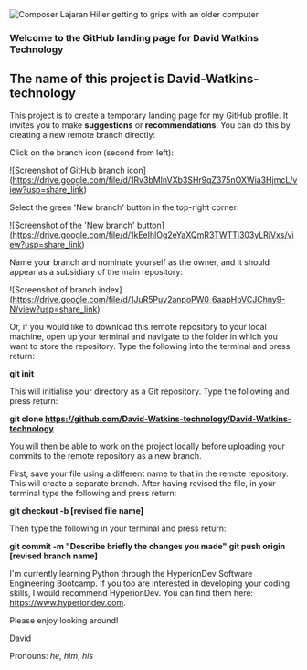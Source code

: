 <picture>
 <source media="(prefers-color-scheme: dark)" srcset="https://computerhistory.org/wp-content/uploads/2019/07/algorithmic_music_hiller2.jpg">
 <source media="(prefers-color-scheme: light)" srcset="https://th.bing.com/th/id/R.a15a0c8febd146c239724daa942679e4?rik=0kNK6f09sSzghg&riu=http%3a%2f%2f1.bp.blogspot.com%2f_Qy92ZWX6mbE%2fS7-IcMa_piI%2fAAAAAAAAA0o%2f37aAH9enhhE%2fs1600%2fMissile%2bshop_LCDM%2b92241244.jpg&ehk=cQ%2fyKj9OQlCoIaoI0MQDvejh7yeaIP%2f2AjQf%2fVzQUHg%3d&risl=&pid=ImgRaw&r=0"
 # Image source: http://lakecountyhistory.blogspot.com/2010/04/nike-missile-defense.html>
 <img alt="Composer Lajaran Hiller getting to grips with an older computer" src="https://computerhistory.org/wp-content/uploads/2019/07/algorithmic_music_hiller2.jpg" # Image source: https://computerhistory.org>
</picture>


### Welcome to the GitHub landing page for David Watkins Technology

## The name of this project is David-Watkins-technology

This project is to create a temporary landing page for my GitHub profile. It invites you to make **suggestions** or **recommendations**. You can do this by creating a new remote branch directly:

Click on the branch icon (second from left):

![Screenshot of GitHub branch icon] (https://drive.google.com/file/d/1Rv3bMlnVXb3SHr9qZ375nOXWia3HjmcL/view?usp=share_link)

Select the green 'New branch' button in the top-right corner:

![Screenshot of the 'New branch' button] (https://drive.google.com/file/d/1kEeIhlOg2eYaXQmR3TWTTi303yLRjVxs/view?usp=share_link)

Name your branch and nominate yourself as the owner, and it should appear as a subsidiary of the main repository:

![Screenshot of branch index] (https://drive.google.com/file/d/1JuR5Puy2anpoPW0_6aapHpVCJChny9-N/view?usp=share_link)

Or, if you would like to download this remote repository to your local machine, open up your terminal and navigate to the folder in which you want to store the repository. Type the following into the terminal and press return:

**git init**

This will initialise your directory as a Git repository. Type the following and press return:

**git clone https://github.com/David-Watkins-technology/David-Watkins-technology**

You will then be able to work on the project locally before uploading your commits to the remote repository as a new branch.

First, save your file using a different name to that in the remote repository. This will create a separate branch. After having revised the file, in your terminal type the following and press return:

**git checkout -b [revised file name]**

Then type the following in your terminal and press return:

**git commit -m "Describe briefly the changes you made"**
**git push origin [revised branch name]**

I'm currently learning Python through the HyperionDev Software Engineering Bootcamp. If you too are interested in developing your coding skills, I would recommend HyperionDev. You can find them here: https://www.hyperiondev.com.

Please enjoy looking around!


David 

Pronouns: *he*, *him*, *his*
